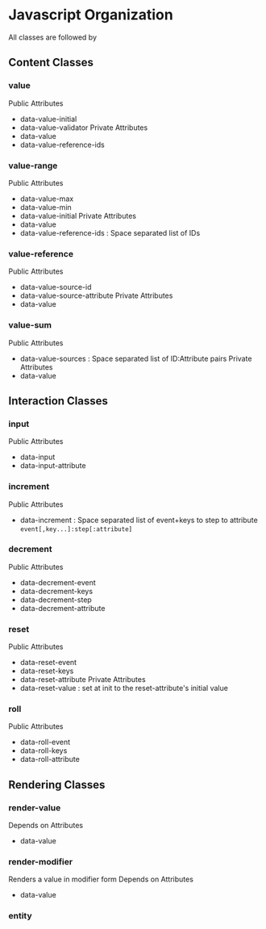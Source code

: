 # Javascript Organization

All classes are followed by


## Content Classes

### value
Public Attributes
  - data-value-initial
  - data-value-validator
Private Attributes
  - data-value
  - data-value-reference-ids

### value-range
Public Attributes
  - data-value-max
  - data-value-min
  - data-value-initial
Private Attributes
  - data-value
  - data-value-reference-ids : Space separated list of IDs

### value-reference
Public Attributes
  - data-value-source-id
  - data-value-source-attribute
Private Attributes
  - data-value

### value-sum
Public Attributes
  - data-value-sources : Space separated list of ID:Attribute pairs
Private Attributes
  - data-value

## Interaction Classes

### input
Public Attributes
  - data-input
  - data-input-attribute

### increment
Public Attributes
  - data-increment : Space separated list of event+keys to step to attribute `event[,key...]:step[:attribute]`

### decrement
Public Attributes
  - data-decrement-event
  - data-decrement-keys
  - data-decrement-step
  - data-decrement-attribute

### reset
Public Attributes
  - data-reset-event
  - data-reset-keys
  - data-reset-attribute
Private Attributes
  - data-reset-value : set at init to the reset-attribute's initial value

### roll
Public Attributes
  - data-roll-event
  - data-roll-keys
  - data-roll-attribute


## Rendering Classes

### render-value
Depends on Attributes
  - data-value

### render-modifier
Renders a value in modifier form
Depends on Attributes
  - data-value

### entity
